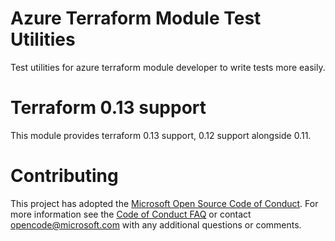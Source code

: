 # Azure Terraform Module Test Utilities
Test utilities for azure terraform module developer to write tests more easily.

# Terraform 0.13 support
This module provides terraform 0.13 support, 0.12 support alongside 0.11.

# Contributing

This project has adopted the [Microsoft Open Source Code of Conduct](https://opensource.microsoft.com/codeofconduct/). For more information see the [Code of Conduct FAQ](https://opensource.microsoft.com/codeofconduct/faq/) or contact [opencode@microsoft.com](mailto:opencode@microsoft.com) with any additional questions or comments.
